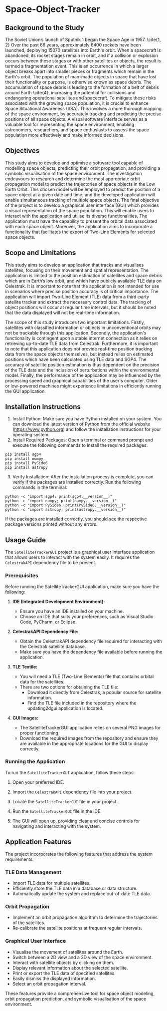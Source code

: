 # Space-Object-Tracker

## Background to the Study
The Soviet Union’s launch of Sputnik 1 began the Space Age in 1957. \cite{1, 2} Over the past 66 years, approximately 6400 rockets have been launched, deploying 15070 satellites into Earth's orbit. When a spacecraft is abandoned, its rocket stages remain in orbit, and if a collision or explosion occurs between these stages or with other satellites or objects, the result is termed a fragmentation event. This is an occurrence in which a larger object breaks apart into smaller pieces or fragments which remain in the Earth's orbit. The population of man-made objects in space that have lost their functionality or purpose, is otherwise known as space debris. The accumulation of space debris is leading to the formation of a belt of debris around Earth \cite{4}, increasing the potential for collisions and endangering operational satellites and spacecraft. To mitigate these risks associated with the growing space population, it is crucial to enhance Space Situational Awareness (SSA). This involves a more thorough mapping of the space environment, by accurately tracking and predicting the precise positions of all space objects. A visual software interface serves as a valuable tool for representing the space environment, enabling astronomers, researchers, and space enthusiasts to assess the space population more effectively and make informed decisions.

## Objectives
This study aims to develop and optimise a software tool capable of modelling space objects, predicting their orbit propagation, and providing a symbolic visualisation of the space environment. The investigation endeavours to research and determine the most appropriate orbit propagation model to predict the trajectories of space objects in the Low Earth Orbit.   This chosen model will be employed to predict the position of a space object at a given date and time, and the developed application will enable simultaneous tracking of multiple space objects. The final objective of the project is to develop a graphical user interface (GUI) which provides a visual representation of the space population. This will enable users to interact with the application and utilise its diverse functionalities. The application must have the capability to present the orbital data associated with each space object. Moreover, the application aims to incorporate a functionality that facilitates the export of Two-Line Elements for selected space objects.

## Scope and Limitations
This study aims to develop an application that tracks and visualises satellites, focusing on their movement and spatial representation. The application is limited to the position estimation of satellites and space debris which are in Earth’s low orbit, and which have publicly available TLE data on Celestrak. It is important to note that the application is not intended for use in scenarios where precise position accuracy is of critical importance. The application will import Two-Line Element (TLE) data from a third-party satellite tracker and extract the necessary control data. The tracking of object positions will occur at regular time intervals, but it should be noted that the data displayed will not be real-time information.

The scope of this study introduces two important limitations. Firstly, satellites with classified information or objects in unconventional orbits may not be trackable through this application. Secondly, the application's functionality is contingent upon a stable internet connection as it relies on retrieving up-to-date TLE data from Celestrak. Furthermore, it is important to note that this application does not provide real-time position tracking data from the space objects themselves, but instead relies on estimated positions which have been calculated using TLE data and SGP4. The accuracy of satellite position estimation is thus dependent on the precision of the TLE data and the inclusion of perturbations within the environmental model. Finally, the performance of the application may be influenced by the processing speed and graphical capabilities of the user's computer. Older or low-powered machines might experience limitations in efficiently running the GUI application.

## Installation Instructions
1. Install Python: Make sure you have Python installed on your system. You can download the latest version of Python from the official website (https://www.python.org) and follow the installation instructions for your operating system.
2. Install Required Packages: Open a terminal or command prompt and execute the following commands to install the required packages:

```
pip install sgp4
pip install numpy
pip install PySide6
pip install astropy
```
3. Verify Installation: After the installation process is complete, you can verify if the packages are installed correctly. Run the following commands in the terminal:

```
python -c "import sgp4; print(sgp4.__version__)"
python -c "import numpy; print(numpy.__version__)"
python -c "import PySide6; print(PySide6.__version__)"
python -c "import astropy; print(astropy.__version__)"
```

If the packages are installed correctly, you should see the respective package versions printed without any errors.
## Usage Guide
The `SatelliteTrackerGUI` project is a graphical user interface application that allows users to interact with the system easily. It requires the `CelestrakAPI` dependency file to be present.
### Prerequisites

Before running the SatelliteTrackerGUI application, make sure you have the following:

1. **IDE (Integrated Development Environment):**
   - Ensure you have an IDE installed on your machine.
   - Choose an IDE that suits your preferences, such as Visual Studio Code, PyCharm, or Eclipse.

2. **CelestrakAPI Dependency File:**
   - Obtain the CelestrakAPI dependency file required for interacting with the Celestrak satellite database.
   - Make sure you have the dependency file available before running the application.

3. **TLE Textile:**
   - You will need a TLE (Two-Line Elements) file that contains orbital data for the satellites.
   - There are two options for obtaining the TLE file:
     - Download it directly from Celestrak, a popular source for satellite information.
     - Find the TLE file included in the repository where the updating2dgui application is located.

4. **GUI Images:**
   - The SatelliteTrackerGUI application relies on several PNG images for proper functioning.
   - Download the required images from the repository and ensure they are available in the appropriate locations for the GUI to display correctly.


### Running the Application

To run the `SatelliteTrackerGUI` application, follow these steps:

1. Open your preferred IDE.

2. Import the `CelestrakAPI` dependency file into your project.

3. Locate the `SatelliteTrackerGUI` file in your project.

4. Run the `SatelliteTrackerGUI` file in the IDE.

5. The GUI will open up, providing clear and concise controls for navigating and interacting with the system.

## Application Features

The project incorporates the following features that address the system requirements:

### TLE Data Management

- Import TLE data for multiple satellites.
- Efficiently store the TLE data in a database or data structure.
- Automatically update the system and replace out-of-date TLE data.

### Orbit Propagation

- Implement an orbit propagation algorithm to determine the trajectories of the satellites.
- Re-calibrate the satellite positions at frequent regular intervals.

### Graphical User Interface

- Visualise the movement of satellites around the Earth.
- Switch between a 2D view and a 3D view of the space environment.
- Interact with satellite objects by clicking on them.
- Display relevant information about the selected satellite.
- Print or export the TLE data of specified satellites.
- Easily dismiss the displayed information.
- Select an orbit propagation interval.

These features provide a comprehensive tool for space object modeling, orbit propagation prediction, and symbolic visualisation of the space environment.



